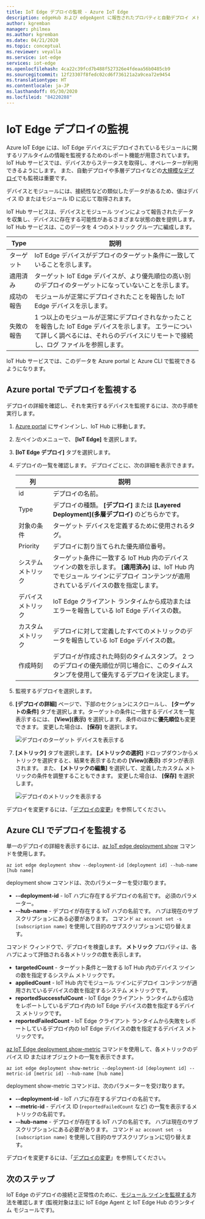 ```yaml
---
title: IoT Edge デプロイの監視 - Azure IoT Edge
description: edgeHub および edgeAgent に報告されたプロパティと自動デプロイ メトリックを含む高レベルの監視。
author: kgremban
manager: philmea
ms.author: kgremban
ms.date: 04/21/2020
ms.topic: conceptual
ms.reviewer: veyalla
ms.service: iot-edge
services: iot-edge
ms.openlocfilehash: 4ca22c39fcd7b488f527326e4fdeaa56b0485cb9
ms.sourcegitcommit: 12f23307f8fedc02cd6f736121a2a9cea72e9454
ms.translationtype: HT
ms.contentlocale: ja-JP
ms.lasthandoff: 05/30/2020
ms.locfileid: "84220288"
---
```

# <a name="monitor-iot-edge-deployments"></a>IoT Edge デプロイの監視

Azure IoT Edge には、IoT Edge デバイスにデプロイされているモジュールに関するリアルタイムの情報を監視するためのレポート機能が用意されています。 IoT Hub サービスでは、デバイスからステータスを取得し、オペレーターが利用できるようにします。 また、自動デプロイや多層デプロイなどの[大規模なデプロイ](module-deployment-monitoring.md)でも監視は重要です。

デバイスとモジュールには、接続性などの類似したデータがあるため、値はデバイス ID またはモジュール ID に応じて取得されます。

IoT Hub サービスは、デバイスとモジュール ツインによって報告されたデータを収集し、デバイスに存在する可能性があるさまざまな状態の数を提供します。 IoT Hub サービスは、このデータを 4 つのメトリック グループに編成します。

| Type | 説明 |
| --- | ---|
| ターゲット | IoT Edge デバイスがデプロイのターゲット条件に一致していることを示します。 |
| 適用済み | ターゲット IoT Edge デバイスが、より優先順位の高い別のデプロイのターゲットになっていないことを示します。 |
| 成功の報告 | モジュールが正常にデプロイされたことを報告した IoT Edge デバイスを示します。 |
| 失敗の報告 | 1 つ以上のモジュールが正常にデプロイされなかったことを報告した IoT Edge デバイスを示します。 エラーについて詳しく調べるには、それらのデバイスにリモートで接続し、ログ ファイルを参照します。 |

IoT Hub サービスでは、このデータを Azure portal と Azure CLI で監視できるようになります。

## <a name="monitor-a-deployment-in-the-azure-portal"></a>Azure portal でデプロイを監視する

デプロイの詳細を確認し、それを実行するデバイスを監視するには、次の手順を実行します。

1. [Azure portal](https://portal.azure.com) にサインインし、IoT Hub に移動します。
1. 左ペインのメニューで、 **[IoT Edge]** を選択します。
1. **[IoT Edge デプロイ]** タブを選択します。
1. デプロイの一覧を確認します。 デプロイごとに、次の詳細を表示できます。

    | 列 | 説明 |
    | --- | --- |
    | id | デプロイの名前。 |
    | Type | デプロイの種類。 **[デプロイ]** または **[Layered Deployment]\(多層デプロイ\)** のどちらかです。 |
    | 対象の条件 | ターゲット デバイスを定義するために使用されるタグ。 |
    | Priority | デプロイに割り当てられた優先順位番号。 |
    | システム メトリック | ターゲット条件に一致する IoT Hub 内のデバイス ツインの数を示します。 **[適用済み]** は、IoT Hub 内でモジュール ツインにデプロイ コンテンツが適用されているデバイスの数を指定します。 |
    | デバイス メトリック | IoT Edge クライアント ランタイムから成功またはエラーを報告している IoT Edge デバイスの数。 |
    | カスタム メトリック | デプロイに対して定義したすべてのメトリックのデータを報告している IoT Edge デバイスの数。 |
    | 作成時刻 | デプロイが作成された時刻のタイムスタンプ。 2 つのデプロイの優先順位が同じ場合に、このタイムスタンプを使用して優先するデプロイを決定します。 |

1. 監視するデプロイを選択します。  
1. **[デプロイの詳細]** ページで、下部のセクションにスクロールし、 **[ターゲットの条件]** タブを選択します。ターゲットの条件に一致するデバイスを一覧表示するには、 **[View]\(表示\)** を選択します。 条件のほかに**優先順位**も変更できます。 変更した場合は、 **[保存]** を選択します。

   ![デプロイのターゲット デバイスを表示する](./media/how-to-monitor-iot-edge-deployments/target-devices.png)

1. **[メトリック]** タブを選択します。 **[メトリックの選択]** ドロップダウンからメトリックを選択すると、結果を表示するための **[View]\(表示\)** ボタンが表示されます。 また、 **[メトリックの編集]** を選択して、定義したカスタム メトリックの条件を調整することもできます。 変更した場合は、 **[保存]** を選択します。

   ![デプロイのメトリックを表示する](./media/how-to-monitor-iot-edge-deployments/deployment-metrics-tab.png)


デプロイを変更するには、「[デプロイの変更](how-to-deploy-at-scale.md#modify-a-deployment)」を参照してください。

## <a name="monitor-a-deployment-with-azure-cli"></a>Azure CLI でデプロイを監視する

単一のデプロイの詳細を表示するには、[az IoT edge deployment show](https://docs.microsoft.com/cli/azure/ext/azure-iot/iot/edge/deployment?view=azure-cli-latest#ext-azure-iot-az-iot-edge-deployment-show) コマンドを使用します。

```cli
az iot edge deployment show --deployment-id [deployment id] --hub-name [hub name]
```

deployment show コマンドは、次のパラメーターを受け取ります。

* **--deployment-id** - IoT ハブに存在するデプロイの名前です。 必須のパラメーター。
* **--hub-name** - デプロイが存在する IoT ハブの名前です。 ハブは現在のサブスクリプションにある必要があります。 コマンド `az account set -s [subscription name]` を使用して目的のサブスクリプションに切り替えます。

コマンド ウィンドウで、デプロイを検査します。 **メトリック** プロパティは、各ハブによって評価される各メトリックの数を表示します。

* **targetedCount** - ターゲット条件と一致する IoT Hub 内のデバイス ツインの数を指定するシステム メトリックです。
* **appliedCount** - IoT Hub 内でモジュール ツインにデプロイ コンテンツが適用されているデバイスの数を指定するシステム メトリックです。
* **reportedSuccessfulCount** - IoT Edge クライアント ランタイムから成功をレポートしているデプロイ内の IoT Edge デバイスの数を指定するデバイス メトリックです。
* **reportedFailedCount** - IoT Edge クライアント ランタイムから失敗をレポートしているデプロイ内の IoT Edge デバイスの数を指定するデバイス メトリックです。

[az IoT Edge deployment show-metric](https://docs.microsoft.com/cli/azure/ext/azure-iot/iot/edge/deployment?view=azure-cli-latest#ext-azure-iot-az-iot-edge-deployment-show-metric) コマンドを使用して、各メトリックのデバイス ID またはオブジェクトの一覧を表示できます。

```cli
az iot edge deployment show-metric --deployment-id [deployment id] --metric-id [metric id] --hub-name [hub name]
```

deployment show-metric コマンドは、次のパラメーターを受け取ります。

* **--deployment-id** - IoT ハブに存在するデプロイの名前です。
* **--metric-id** - デバイス ID (`reportedFailedCount` など) の一覧を表示するメトリックの名前です。
* **--hub-name** - デプロイが存在する IoT ハブの名前です。 ハブは現在のサブスクリプションにある必要があります。 コマンド `az account set -s [subscription name]` を使用して目的のサブスクリプションに切り替えます。

デプロイを変更するには、「[デプロイの変更](how-to-deploy-cli-at-scale.md#modify-a-deployment)」を参照してください。

## <a name="next-steps"></a>次のステップ

IoT Edge のデプロイの接続と正常性のために、[モジュール ツインを監視する](how-to-monitor-module-twins.md)方法を確認します (監視対象は主に IoT Edge Agent と IoT Edge Hub のランタイム モジュールです)。
